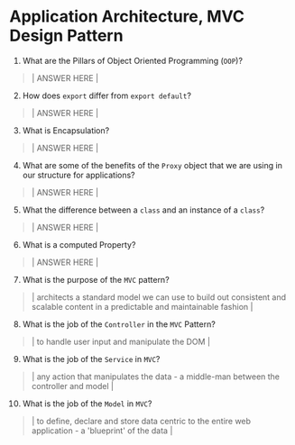 # Application Architecture, MVC Design Pattern
01. What are the Pillars of Object Oriented Programming (`OOP`)?
  
  > | ANSWER HERE |

02. How does `export` differ from `export default`?
  
  > | ANSWER HERE |

03. What is Encapsulation?
  
  > | ANSWER HERE |

04. What are some of the benefits of the `Proxy` object that we are using in our structure for applications?
  
  > | ANSWER HERE |

05. What the difference between a `class` and an instance of a `class`?
  
  > | ANSWER HERE |

06. What is a computed Property?
  
  > | ANSWER HERE |

07. What is the purpose of the `MVC` pattern?
  
  > | architects a standard model we can use to build out consistent and scalable content in a predictable and maintainable fashion |

08. What is the job of the `Controller` in the `MVC` Pattern?
  
  > | to handle user input and manipulate the DOM |

09. What is the job of the `Service` in `MVC`?
  
  > | any action that manipulates the data - a middle-man between the controller and model |

10. What is the job of the `Model` in `MVC`?
  
  > | to define, declare and store data centric to the entire web application - a 'blueprint' of the data |
